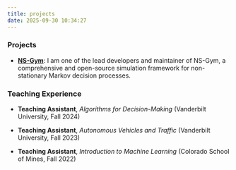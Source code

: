 ```yaml
---
title: projects
date: 2025-09-30 10:34:27
---
```


### Projects

- [**NS-Gym**](https://github.com/scope-lab-vu/ns_gym): I am one of the lead developers and maintainer of NS-Gym, a comprehensive and open-source simulation framework for non-stationary Markov decision processes. 

### Teaching Experience

* **Teaching Assistant**, *Algorithms for Decision-Making* (Vanderbilt University, Fall 2024)

* **Teaching Assistant**, *Autonomous Vehicles and Traffic* (Vanderbilt University, Fall 2023)

* **Teaching Assistant**, *Introduction to Machine Learning* (Colorado School of Mines, Fall 2022)